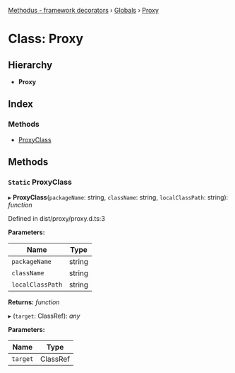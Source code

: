 [Methodus - framework decorators](../README.md) › [Globals](../globals.md) › [Proxy](modules/framework/decorators/proxy.md)

# Class: Proxy

## Hierarchy

* **Proxy**

## Index

### Methods

* [ProxyClass](#static-proxyclass)

## Methods

### `Static` ProxyClass

▸ **ProxyClass**(`packageName`: string, `className`: string, `localClassPath`: string): *function*

Defined in dist/proxy/proxy.d.ts:3

**Parameters:**

Name | Type |
------ | ------ |
`packageName` | string |
`className` | string |
`localClassPath` | string |

**Returns:** *function*

▸ (`target`: ClassRef): *any*

**Parameters:**

Name | Type |
------ | ------ |
`target` | ClassRef |
